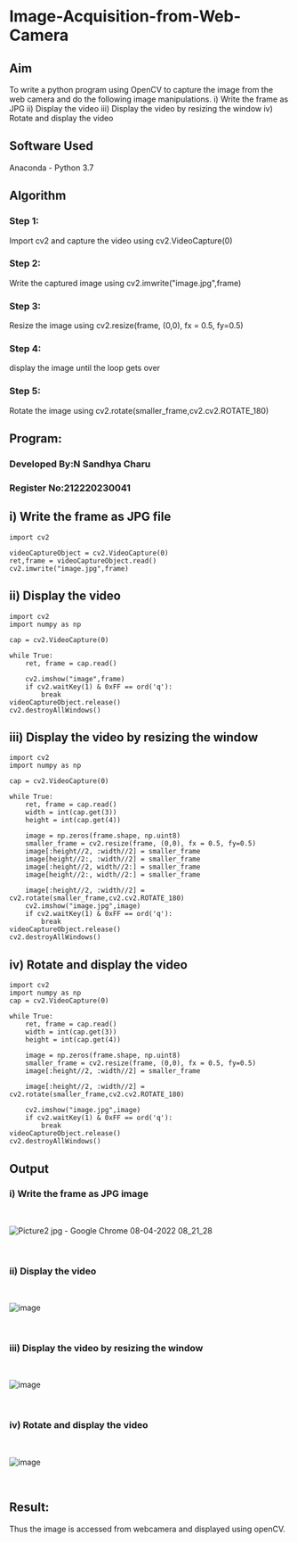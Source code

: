 # Image-Acquisition-from-Web-Camera
## Aim
 
To write a python program using OpenCV to capture the image from the web camera and do the following image manipulations.
i) Write the frame as JPG 
ii) Display the video 
iii) Display the video by resizing the window
iv) Rotate and display the video

## Software Used
Anaconda - Python 3.7
## Algorithm
### Step 1:
Import cv2 and capture the video using cv2.VideoCapture(0)
### Step 2:
Write the captured image using cv2.imwrite("image.jpg",frame)
### Step 3:
Resize the image using cv2.resize(frame, (0,0), fx = 0.5, fy=0.5)
### Step 4:
display the image until the loop gets over
### Step 5:

Rotate the image using cv2.rotate(smaller_frame,cv2.cv2.ROTATE_180)
## Program:

### Developed By:N Sandhya Charu
### Register No:212220230041

## i) Write the frame as JPG file
```python3
import cv2

videoCaptureObject = cv2.VideoCapture(0)
ret,frame = videoCaptureObject.read()
cv2.imwrite("image.jpg",frame)

```
## ii) Display the video
```python3
import cv2
import numpy as np

cap = cv2.VideoCapture(0)

while True:
    ret, frame = cap.read()

    cv2.imshow("image",frame)
    if cv2.waitKey(1) & 0xFF == ord('q'):
        break
videoCaptureObject.release()
cv2.destroyAllWindows()
```

## iii) Display the video by resizing the window
```python3
import cv2
import numpy as np

cap = cv2.VideoCapture(0)

while True:
    ret, frame = cap.read()
    width = int(cap.get(3))
    height = int(cap.get(4))
    
    image = np.zeros(frame.shape, np.uint8)
    smaller_frame = cv2.resize(frame, (0,0), fx = 0.5, fy=0.5)
    image[:height//2, :width//2] = smaller_frame
    image[height//2:, :width//2] = smaller_frame
    image[:height//2, width//2:] = smaller_frame
    image[height//2:, width//2:] = smaller_frame

    image[:height//2, :width//2] = cv2.rotate(smaller_frame,cv2.cv2.ROTATE_180)
    cv2.imshow("image.jpg",image)
    if cv2.waitKey(1) & 0xFF == ord('q'):
        break
videoCaptureObject.release()
cv2.destroyAllWindows()
```

## iv) Rotate and display the video
```python3
import cv2
import numpy as np
cap = cv2.VideoCapture(0)

while True:
    ret, frame = cap.read()
    width = int(cap.get(3))
    height = int(cap.get(4))
    
    image = np.zeros(frame.shape, np.uint8)
    smaller_frame = cv2.resize(frame, (0,0), fx = 0.5, fy=0.5)
    image[:height//2, :width//2] = smaller_frame

    image[:height//2, :width//2] = cv2.rotate(smaller_frame,cv2.cv2.ROTATE_180)

    cv2.imshow("image.jpg",image)
    if cv2.waitKey(1) & 0xFF == ord('q'):
        break
videoCaptureObject.release()
cv2.destroyAllWindows()

```
## Output

### i) Write the frame as JPG image
</br>

![Picture2 jpg - Google Chrome 08-04-2022 08_21_28](https://user-images.githubusercontent.com/75235167/162354439-f22045c1-5936-4ce3-8808-d4f905fb89dd.png)

</br>


### ii) Display the video
</br>

![image](https://user-images.githubusercontent.com/75235167/162352421-fb82a30b-957f-433d-9bef-e9822728a94f.png)

</br>


### iii) Display the video by resizing the window
</br>

![image](https://user-images.githubusercontent.com/75235167/162353054-c5d2cca5-8291-4c86-8485-172896b3acd3.png)

</br>


### iv) Rotate and display the video
</br>

![image](https://user-images.githubusercontent.com/75235167/162353158-8781da2b-f8ef-4f09-b6d3-7207d8e03105.png)


</br>


## Result:
Thus the image is accessed from webcamera and displayed using openCV.
